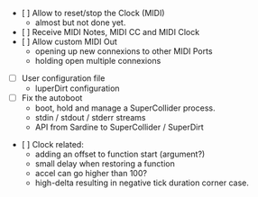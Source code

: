 * [ ] Allow to reset/stop the Clock (MIDI)
    * almost but not done yet.
* [ ] Receive MIDI Notes, MIDI CC and MIDI Clock
* [ ] Allow custom MIDI Out
    * opening up new connexions to other MIDI Ports
    * holding open multiple connexions
* [ ] User configuration file
    * luperDirt configuration
* [ ] Fix the autoboot
    * boot, hold and manage a SuperCollider process.
    * stdin / stdout / stderr streams
    * API from Sardine to SuperCollider / SuperDirt
* [ ] Clock related:
    * adding an offset to function start (argument?)
    * small delay when restoring a function
    * accel can go higher than 100?
    * high-delta resulting in negative tick duration corner case.
